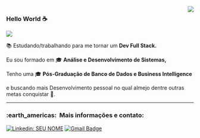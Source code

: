<div>
  
<img align='right' src="https://github-readme-stats.vercel.app/api?username=Nosliejnav&show_icons=true&title_color=783c00&text_color=af552e&icon_color=783c00&bg_color=f8efd4&cache_seconds=2300">
</div>


<div>
  
### Hello World ☕

<img src="https://img.shields.io/static/v1?label=Overview&message=vanjeilson&color=f8efd4&style=for-the-badge&logo=GitHub">
</div>

<p>

📚 Estudando/trabalhando para me tornar um **Dev Full Stack.**<br/>
  
Eu sou formado em 🎓 **Análise e Desenvolvimento de Sistemas,**

Tenho uma 🎓 **Pós-Graduação de Banco de Dados e Business Intelligence**
  
e buscando mais Desenvolvimento pessoal no qual almejo dentre outras metas conquistar 🙏.

</p>
<hr>

<h3> :earth_americas: &nbsp;Mais informações e contato: </h3> 

[![Linkedin: SEU NOME](https://img.shields.io/badge/-LinkedIn-blue?style=flat-square&logo=Linkedin&logoColor=white&link=https://www.linkedin.com/in/vanjeilson)](https://www.linkedin.com/in/vanjeilson)
[![Gmail Badge](https://img.shields.io/badge/-Microsoft_Outlook-006bed?style=flat-square&logo=Gmail&logoColor=white&link=mailto:SEU-EMAIL)](mailto:vanjeilson@hotmail.com)
